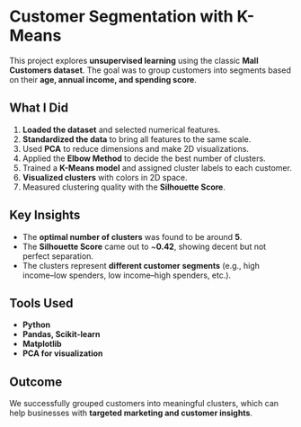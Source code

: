 # Customer Segmentation with K-Means

This project explores **unsupervised learning** using the classic **Mall Customers dataset**. The goal was to group customers into segments based on their **age, annual income, and spending score**.

## What I Did

1. **Loaded the dataset** and selected numerical features.
2. **Standardized the data** to bring all features to the same scale.
3. Used **PCA** to reduce dimensions and make 2D visualizations.
4. Applied the **Elbow Method** to decide the best number of clusters.
5. Trained a **K-Means model** and assigned cluster labels to each customer.
6. **Visualized clusters** with colors in 2D space.
7. Measured clustering quality with the **Silhouette Score**.

## Key Insights

* The **optimal number of clusters** was found to be around **5**.
* The **Silhouette Score** came out to ~**0.42**, showing decent but not perfect separation.
* The clusters represent **different customer segments** (e.g., high income–low spenders, low income–high spenders, etc.).

## Tools Used

* **Python**
* **Pandas, Scikit-learn**
* **Matplotlib**
* **PCA for visualization**

## Outcome

We successfully grouped customers into meaningful clusters, which can help businesses with **targeted marketing and customer insights**.
